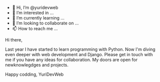 - 👋 Hi, I’m @yuridevweb
- 👀 I’m interested in ...
- 🌱 I’m currently learning ...
- 💞️ I’m looking to collaborate on ...
- 📫 How to reach me ...

<!---
yuridevweb/yuridevweb is a ✨ special ✨ repository because its `README.md` (this file) appears on your GitHub profile.
You can click the Preview link to take a look at your changes.
--->

Hi there,

Last year I have started to learn programming with Python. Now I'm diving even deeper with web development and Django.
Please get in touch with me if you have any ideas for collaboration. My doors are open for newknowlegdges and projects.

Happy codding,
YuriDevWeb
